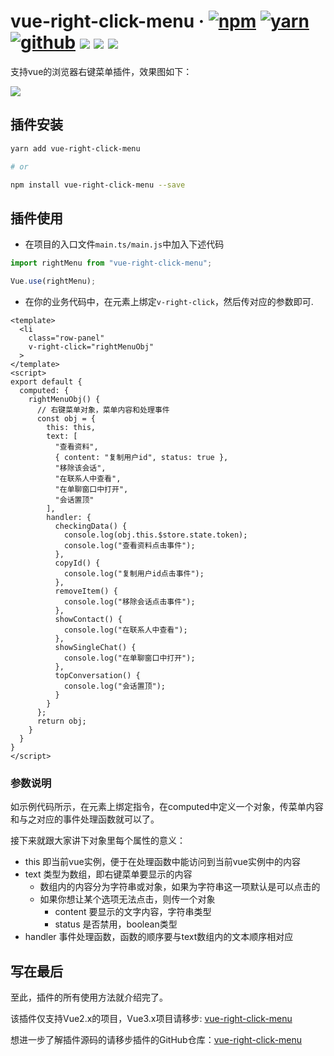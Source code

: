 # vue-right-click-menu · [![npm](https://img.shields.io/badge/npm-v1.0.0-2081C1)](https://www.npmjs.com/package/vue-right-click-menu) [![yarn](https://img.shields.io/badge/yarn-v1.0.0-F37E42)](https://yarnpkg.com/package/vue-right-click-menu) [![github](https://img.shields.io/badge/GitHub-depositary-9A9A9A)](https://github.com/likaia/vue-right-click-menu) [![](https://img.shields.io/github/issues/likaia/vue-right-click-menu)](https://github.com/likaia/vue-right-click-menu/issues) [![](	https://img.shields.io/github/forks/likaia/vue-right-click-menu)](https://github.com/likaia/vue-right-click-menu/network/members) [![](	https://img.shields.io/github/stars/likaia/vue-right-click-menu)](https://github.com/likaia/vue-right-click-menu/stargazers)
支持vue的浏览器右键菜单插件，效果图如下：

![](https://p9-juejin.byteimg.com/tos-cn-i-k3u1fbpfcp/0261ae22733144a6ac67ec16008355d2~tplv-k3u1fbpfcp-watermark.image)

## 插件安装
```bash
yarn add vue-right-click-menu

# or

npm install vue-right-click-menu --save
```
## 插件使用

* 在项目的入口文件`main.ts/main.js`中加入下述代码
```javascript
import rightMenu from "vue-right-click-menu";

Vue.use(rightMenu);
```
* 在你的业务代码中，在元素上绑定`v-right-click`，然后传对应的参数即可.
```vue
<template>
  <li
    class="row-panel"
    v-right-click="rightMenuObj"
  >
</template>
<script>
export default {
  computed: {
    rightMenuObj() {
      // 右键菜单对象，菜单内容和处理事件
      const obj = {
        this: this,
        text: [
          "查看资料",
          { content: "复制用户id", status: true },
          "移除该会话",
          "在联系人中查看",
          "在单聊窗口中打开",
          "会话置顶"
        ],
        handler: {
          checkingData() {
            console.log(obj.this.$store.state.token);
            console.log("查看资料点击事件");
          },
          copyId() {
            console.log("复制用户id点击事件");
          },
          removeItem() {
            console.log("移除会话点击事件");
          },
          showContact() {
            console.log("在联系人中查看");
          },
          showSingleChat() {
            console.log("在单聊窗口中打开");
          },
          topConversation() {
            console.log("会话置顶");
          }
        }
      };
      return obj;
    }
  }
}
</script>
```
### 参数说明
如示例代码所示，在元素上绑定指令，在computed中定义一个对象，传菜单内容和与之对应的事件处理函数就可以了。

接下来就跟大家讲下对象里每个属性的意义：
* this 即当前vue实例，便于在处理函数中能访问到当前vue实例中的内容
* text 类型为数组，即右键菜单要显示的内容
  * 数组内的内容分为字符串或对象，如果为字符串这一项默认是可以点击的
  * 如果你想让某个选项无法点击，则传一个对象
    * content 要显示的文字内容，字符串类型
    * status 是否禁用，boolean类型
* handler 事件处理函数，函数的顺序要与text数组内的文本顺序相对应

## 写在最后
至此，插件的所有使用方法就介绍完了。

该插件仅支持Vue2.x的项目，Vue3.x项目请移步: [vue-right-click-menu](https://github.com/likaia/vue-right-click-menu)

想进一步了解插件源码的请移步插件的GitHub仓库：[vue-right-click-menu](https://github.com/likaia/vue-right-click-menu)
